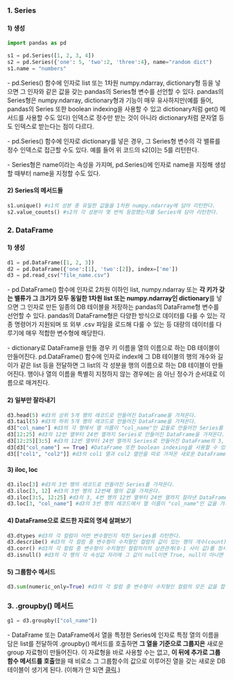 ### 1. Series

#### 1) 생성

```python
import pandas as pd

s1 = pd.Series([1, 2, 3, 4])
s2 = pd.Series({'one': 5, 'two':2, 'three':4}, name="random dict")
s1.name = "numbers"
```

\- pd.Series() 함수에 인자로 list 또는 1차원 numpy.ndarray, dictionary형 등을 넣으면 그 인자와 같은 값을 갖는 pandas의 Series형 변수를 선언할 수 있다. pandas의 Series형은 numpy.ndarray, dictionary형과 기능이 매우 유사하지만(예를 들어, pandas의 Series 또한 boolean indexing을 사용할 수 있고 dictionary처럼 get() 메서드를 사용할 수도 있다) 인덱스로 정수만 받는 것이 아니라 dictionary처럼 문자열 등도 인덱스로 받는다는 점이 다르다.

\- pd.Series() 함수에 인자로 dictionary를 넣은 경우, 그 Series형 변수의 각 밸류를 정수 인덱스로 접근할 수도 있다. 예를 들어 위 코드의 s2[0]는 5를 리턴한다.

\- Series형은 name이라는 속성을 가지며, pd.Series()에 인자로 name을 지정해 생성할 때부터 name을 지정할 수도 있다.


#### 2) Series의 메서드들

```python
s1.unique() #s1의 성분 중 유일한 값들을 1차원 numpy.ndarray에 담아 리턴한다.
s2.value_counts() #s2의 각 성분이 몇 번씩 등장했는지를 Series에 담아 리턴한다.
```


### 2. DataFrame

#### 1) 생성

```python
d1 = pd.DataFrame([1, 2, 3])
d2 = pd.DataFrame({'one':[1], 'two':[2]}, index=['me'])
d3 = pd.read_csv("file_name.csv")
```

\- pd.DataFrame() 함수에 인자로 2차원 이하인 list, numpy.ndarray 또는 **각 키가 갖는 밸류가 그 크기가 모두 동일한 1차원 list 또는 numpy.ndarray인 dictionary**를 넣으면 그 인자로 만든 일종의 DB 테이블을 저장하는 pandas의 DataFrame형 변수를 선언할 수 있다. pandas의 DataFrame형은 다양한 방식으로 데이터를 다룰 수 있는 각종 명령어가 지원되며 또 외부 .csv 파일을 로드해 다룰 수 있는 등 대량의 데이터를 다루기에 매우 적합한 변수형에 해당한다.

\- dictionary로 DataFrame을 만들 경우 키 이름을 열의 이름으로 하는 DB 테이블이 만들어진다. pd.DataFrame() 함수에 인자로 index에 그 DB 테이블의 행의 개수와 길이가 같은 list 등을 전달하면 그 list의 각 성분을 행의 이름으로 하는 DB 테이블이 만들어진다. 행이나 열의 이름을 특별히 지정하지 않는 경우에는 음 아닌 정수가 순서대로 이름으로 매겨진다.

#### 2) 일부만 잘라내기

```python
d3.head(5) #d3의 상위 5개 행의 레코드로 만들어진 DataFrame을 가져온다.
d3.tail(5) #d3의 하위 5개 행의 레코드로 만들어진 DataFrame을 가져온다.
d3["col_name"] #d3의 각 행에서 열 이름이 "col_name"인 값들로 만들어진 Series를 가져온다.
d3[12:25] #d3의 12번 열부터 24번 열까지 Series로 만들어진 DataFrame을 가져온다.
d3[12:25][3:5] #d3의 12번 열부터 24번 열까지 Series로 만들어진 DataFrame의 3, 4번 행을 잘라낸다. numpy.ndarray와 달리 2차원 인덱스를 ,로 구분하는 방식은 사용할 수 없다. 단, iloc을 사용하면 가능하다.
d3[d3["col_name"] == True] #DataFrame 또한 boolean indexing을 사용할 수 있다.
d3[["col1", "col2"]] #d3의 col1 열과 col2 열만을 따로 가져온 새로운 DataFrame을 리턴한다.
```

#### 3) iloc, loc

```python
d3.iloc[3] #d3의 3번 행의 레코드로 만들어진 Series를 가져온다.
d3.iloc[3, 12] #d3의 3번 행의 12번째 열의 값을 가져온다.
d3.iloc[3:5, 12:25] #d3의 3, 4번 행의 12번 열부터 24번 열까지 잘라낸 DataFrame을 가져온다.
d3.loc[3, "col_name"] #d3의 3번 행의 레코드에서 열 이름이 "col_name"인 값을 가져온다. d3에 행 또는 열에 이름이 따로 지정되지 않았다면 iloc과 똑같이 사용할 수 있으나, 따로 지정된 이름이 있다면 괄호 안에 숫자를 써서는 안된다.
```


#### 4) DataFrame으로 로드한 자료의 명세 살펴보기

```python
d3.dtypes #d3의 각 컬럼이 어떤 변수형인지 적힌 Series를 리턴한다. 
d3.describe() #d3의 각 컬럼 중 변수형이 수치형인 컬럼의 값이 있는 행의 개수(count), 평균, 표준편차, 최솟값, 최댓값, 25%값, 75%값이 채워진 DataFrame을 리턴한다. 
d3.corr() #d3의 각 컬럼 중 변수형이 수치형인 컬럼끼리의 상관관계(0-1 사이 값)를 정사각형 표로 채워진 DataFrame을 리턴한다.
d3.isnull() #d3의 각 행의 각 속성값 자리에 그 값이 null이면 True, null이 아니면 False가 채워진 DataFrame을 리턴한다. 
```


#### 5) 그룹함수 메서드

```python
d3.sum(numeric_only=True) #d3의 각 컬럼 중 변수형이 수치형인 컬럼의 모든 값을 합산한 값을 각 행의 값으로 하는 Series를 리턴한다.
```



### 3. .groupby() 메서드

```python
g1 = d3.groupby(["col_name"])
```

\- DataFrame 또는 DataFrame에서 열을 특정한 Series에 인자로 특정 열의 이름을 담은 list를 전달하여 .groupby() 메서드를 호출하면 **그 열을 기준으로 그룹지은** 새로운 group 자료형이 만들어진다. 이 자료형을 바로 사용할 수는 없고, **이 뒤에 추가로 그룹함수 메서드를 호출**했을 때 비로소 그 그룹함수의 값으로 이루어진 열을 갖는 새로운 DB 테이블이 생기게 된다. (이해가 안 되면 [클릭](https://lkwks.github.io/db/2021/11/12/SQL-select.html).)

